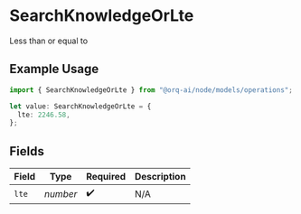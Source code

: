 # SearchKnowledgeOrLte

Less than or equal to

## Example Usage

```typescript
import { SearchKnowledgeOrLte } from "@orq-ai/node/models/operations";

let value: SearchKnowledgeOrLte = {
  lte: 2246.58,
};
```

## Fields

| Field              | Type               | Required           | Description        |
| ------------------ | ------------------ | ------------------ | ------------------ |
| `lte`              | *number*           | :heavy_check_mark: | N/A                |